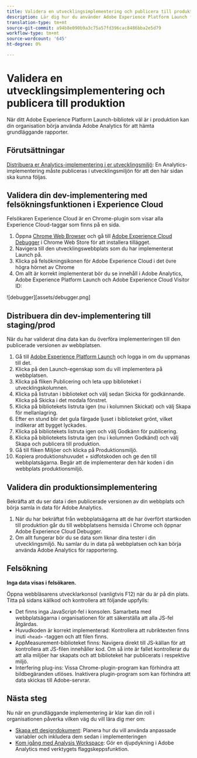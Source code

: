 ```yaml
---
title: Validera en utvecklingsimplementering och publicera till produktion
description: Lär dig hur du använder Adobe Experience Platform Launch för att distribuera Adobe Analytics till din produktionsmiljö.
translation-type: tm+mt
source-git-commit: a94b8e090b9a3c75a57fd396cac8486bba2e5d79
workflow-type: tm+mt
source-wordcount: '645'
ht-degree: 0%

---
```



# Validera en utvecklingsimplementering och publicera till produktion

När ditt Adobe Experience Platform Launch-bibliotek väl är i produktion kan din organisation börja använda Adobe Analytics för att hämta grundläggande rapporter.

## Förutsättningar

[Distribuera er Analytics-implementering i er utvecklingsmiljö](deploy-dev.md): En Analytics-implementering måste publiceras i utvecklingsmiljön för att den här sidan ska kunna följas.

## Validera din dev-implementering med felsökningsfunktionen i Experience Cloud

Felsökaren Experience Cloud är en Chrome-plugin som visar alla Experience Cloud-taggar som finns på en sida.

1. Öppna [Chrome Web Browser](https://www.google.com/chrome/) och gå till [Adobe Experience Cloud Debugger](https://chrome.google.com/webstore/detail/adobe-experience-cloud-de/ocdmogmohccmeicdhlhhgepeaijenapj) i Chrome Web Store för att installera tillägget.
2. Navigera till den utvecklingswebbplats som du har implementerat Launch på.
3. Klicka på felsökningsikonen för Adobe Experience Cloud i det övre högra hörnet av Chrome
4. Om allt är korrekt implementerat bör du se innehåll i Adobe Analytics, Adobe Experience Platform Launch och Adobe Experience Cloud Visitor ID:

![debugger][assets/debugger.png]

## Distribuera din dev-implementering till staging/prod

När du har validerat dina data kan du överföra implementeringen till den publicerade versionen av webbplatsen.

1. Gå till [Adobe Experience Platform Launch](https://launch.adobe.com) och logga in om du uppmanas till det.
2. Klicka på den Launch-egenskap som du vill implementera på webbplatsen.
3. Klicka på fliken Publicering och leta upp biblioteket i utvecklingskolumnen.
4. Klicka på listrutan i biblioteket och välj sedan Skicka för godkännande. Klicka på Skicka i det modala fönstret.
5. Klicka på bibliotekets listruta igen (nu i kolumnen Skickat) och välj Skapa för mellanlagring.
6. Efter en stund blir det gula färgade ljuset i biblioteket grönt, vilket indikerar att bygget lyckades.
7. Klicka på bibliotekets listruta igen och välj Godkänn för publicering.
8. Klicka på bibliotekets listruta igen (nu i kolumnen Godkänd) och välj Skapa och publicera till produktion.
9. Gå till fliken Miljöer och klicka på Produktionsmiljö.
10. Kopiera produktionshuvudet + sidfotskoden och ge den till webbplatsägarna. Begär att de implementerar den här koden i din webbplats produktionsmiljö.

## Validera din produktionsimplementering

Bekräfta att du ser data i den publicerade versionen av din webbplats och börja samla in data för Adobe Analytics.

1. När du har bekräftat från webbplatsägarna att de har överfört startkoden till produktion går du till webbplatsens hemsida i Chrome och öppnar Adobe Experience Cloud Debugger.
2. Om allt fungerar bör du se data som liknar dina tester i din utvecklingsmiljö. Nu samlar du in data på webbplatsen och kan börja använda Adobe Analytics för rapportering.

## Felsökning

**Inga data visas i felsökaren.**

Öppna webbläsarens utvecklarkonsol (vanligtvis F12) när du är på din plats. Titta på sidans källkod och kontrollera att följande uppfylls:

* Det finns inga JavaScript-fel i konsolen. Samarbeta med webbplatsägarna i organisationen för att säkerställa att alla JS-fel åtgärdas.
* Huvudkoden är korrekt implementerad: Kontrollera att rubriktexten finns inuti `<head>` -taggen och att filen finns.
* AppMeasurement-biblioteket finns: Navigera direkt till JS-källan för att kontrollera att JS-filen innehåller kod. Om så inte är fallet kontrollerar du att alla miljöer har skapats och att biblioteket har publicerats i respektive miljö.
* Interfering plug-ins: Vissa Chrome-plugin-program kan förhindra att bildbegäranden utlöses. Inaktivera plugin-program som kan förhindra att data skickas till Adobe-servrar.

## Nästa steg

Nu när en grundläggande implementering är klar kan din roll i organisationen påverka vilken väg du vill lära dig mer om:

* [Skapa ett designdokument](../prepare/solution-design.md): Planera hur du vill använda anpassade variabler och inkludera dem sedan i implementeringen
* [Kom igång med Analysis Workspace](/help/analyze/analysis-workspace/home.md): Gör en djupdykning i Adobe Analytics med verktygets flaggskeppsfunktion.
